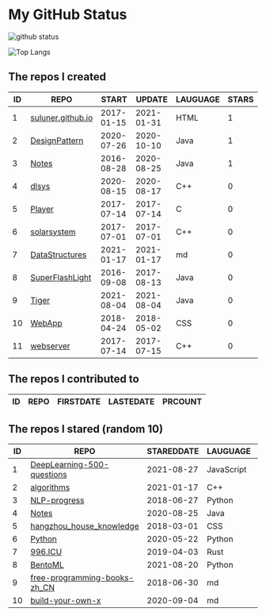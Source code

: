 # My GitHub Status

<img src="https://github-readme-stats-1.yihong0618.vercel.app/api?username=ThaddeusJiang&show_icons=true&&&hide_title=true&count_private=true" alt="github status" />

![Top Langs](https://github-readme-stats-1.yihong0618.vercel.app/api/top-langs/?username=ThaddeusJiang&layout=compact)

<!--START_SECTION:my_github-->
## The repos I created
| ID |                               REPO                                |   START    |   UPDATE   | LAUGUAGE | STARS |
|----|-------------------------------------------------------------------|------------|------------|----------|-------|
|  1 | [suluner.github.io](https://github.com/suluner/suluner.github.io) | 2017-01-15 | 2021-01-31 | HTML     |     1 |
|  2 | [DesignPattern](https://github.com/suluner/DesignPattern)         | 2020-07-26 | 2020-10-10 | Java     |     1 |
|  3 | [Notes](https://github.com/suluner/Notes)                         | 2016-08-28 | 2020-08-25 | Java     |     1 |
|  4 | [dlsys](https://github.com/suluner/dlsys)                         | 2020-08-15 | 2020-08-17 | C++      |     0 |
|  5 | [Player](https://github.com/suluner/Player)                       | 2017-07-14 | 2017-07-14 | C        |     0 |
|  6 | [solarsystem](https://github.com/suluner/solarsystem)             | 2017-07-01 | 2017-07-01 | C++      |     0 |
|  7 | [DataStructures](https://github.com/suluner/DataStructures)       | 2021-01-17 | 2021-01-17 | md       |     0 |
|  8 | [SuperFlashLight](https://github.com/suluner/SuperFlashLight)     | 2016-09-08 | 2017-08-13 | Java     |     0 |
|  9 | [Tiger](https://github.com/suluner/Tiger)                         | 2021-08-04 | 2021-08-04 | Java     |     0 |
| 10 | [WebApp](https://github.com/suluner/WebApp)                       | 2018-04-24 | 2018-05-02 | CSS      |     0 |
| 11 | [webserver](https://github.com/suluner/webserver)                 | 2017-07-14 | 2017-07-15 | C++      |     0 |

## The repos I contributed to
| ID | REPO | FIRSTDATE | LASTEDATE | PRCOUNT |
|----|------|-----------|-----------|---------|

## The repos I stared (random 10)
| ID |                                           REPO                                            | STAREDDATE |  LAUGUAGE  | LATESTUPDATE |
|----|-------------------------------------------------------------------------------------------|------------|------------|--------------|
|  1 | [DeepLearning-500-questions](https://github.com/scutan90/DeepLearning-500-questions)      | 2021-08-27 | JavaScript | 2021-10-09   |
|  2 | [algorithms](https://github.com/xtaci/algorithms)                                         | 2021-01-17 | C++        | 2021-10-07   |
|  3 | [NLP-progress](https://github.com/sebastianruder/NLP-progress)                            | 2018-06-27 | Python     | 2021-10-09   |
|  4 | [Notes](https://github.com/suluner/Notes)                                                 | 2020-08-25 | Java       | 2020-08-25   |
|  5 | [hangzhou_house_knowledge](https://github.com/houshanren/hangzhou_house_knowledge)        | 2018-03-01 | CSS        | 2021-10-09   |
|  6 | [Python](https://github.com/TheAlgorithms/Python)                                         | 2020-05-22 | Python     | 2021-10-09   |
|  7 | [996.ICU](https://github.com/996icu/996.ICU)                                              | 2019-04-03 | Rust       | 2021-10-09   |
|  8 | [BentoML](https://github.com/bentoml/BentoML)                                             | 2021-08-20 | Python     | 2021-10-09   |
|  9 | [free-programming-books-zh_CN](https://github.com/justjavac/free-programming-books-zh_CN) | 2018-06-30 | md         | 2021-10-09   |
| 10 | [build-your-own-x](https://github.com/danistefanovic/build-your-own-x)                    | 2020-09-04 | md         | 2021-10-10   |

<!--END_SECTION:my_github-->